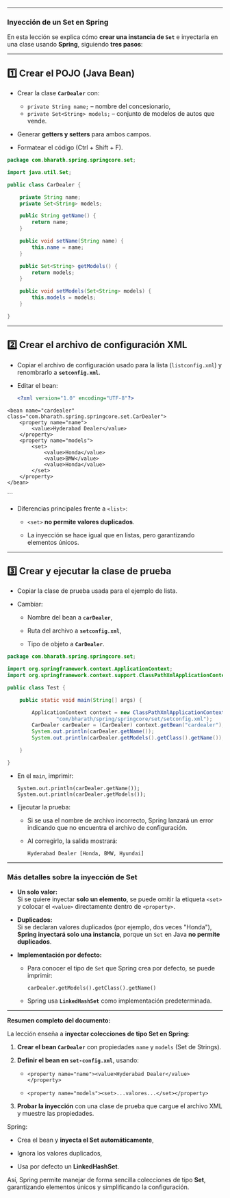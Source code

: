 
---
### Inyección de un **Set** en Spring

En esta lección se explica cómo **crear una instancia de `Set`** e inyectarla en una clase usando **Spring**, siguiendo **tres pasos**:

---

## 1️⃣ Crear el POJO (Java Bean)

- Crear la clase **`CarDealer`** con:
    
    - `private String name;` – nombre del concesionario,
    - `private Set<String> models;` – conjunto de modelos de autos que vende.
     
- Generar **getters y setters** para ambos campos.
    
- Formatear el código (Ctrl + Shift + F).

```java
package com.bharath.spring.springcore.set;

import java.util.Set;

public class CarDealer {

	private String name;
	private Set<String> models;

	public String getName() {
		return name;
	}

	public void setName(String name) {
		this.name = name;
	}

	public Set<String> getModels() {
		return models;
	}

	public void setModels(Set<String> models) {
		this.models = models;
	}

}
```

---

## 2️⃣ Crear el archivo de configuración XML

- Copiar el archivo de configuración usado para la lista (`listconfig.xml`) y renombrarlo a **`setconfig.xml`**.
    
- Editar el bean:
    
    ```xml
    <?xml version="1.0" encoding="UTF-8"?>
<beans xmlns="http://www.springframework.org/schema/beans"
	xmlns:xsi="http://www.w3.org/2001/XMLSchema-instance" xmlns:context="http://www.springframework.org/schema/context"
	xmlns:p="http://www.springframework.org/schema/p"
	xsi:schemaLocation="http://www.springframework.org/schema/beans
    http://www.springframework.org/schema/beans/spring-beans.xsd
    http://www.springframework.org/schema/context
    http://www.springframework.org/schema/context/spring-context.xsd">

	<bean name="cardealer" class="com.bharath.spring.springcore.set.CarDealer">
		<property name="name">
			<value>Hyderabad Dealer</value>
		</property>
		<property name="models">
			<set> 
				<value>Honda</value>
				<value>BMW</value>
				<value>Honda</value>
			</set>
		</property>
	</bean>

</beans>
    ```
    
- Diferencias principales frente a `<list>`:
    
    - `<set>` **no permite valores duplicados**.
        
    - La inyección se hace igual que en listas, pero garantizando elementos únicos.
        

---

## 3️⃣ Crear y ejecutar la clase de prueba

- Copiar la clase de prueba usada para el ejemplo de lista.
    
- Cambiar:
    
    - Nombre del bean a **`carDealer`**,
        
    - Ruta del archivo a **`setconfig.xml`**,
        
    - Tipo de objeto a **`CarDealer`**.

```java
package com.bharath.spring.springcore.set;

import org.springframework.context.ApplicationContext;
import org.springframework.context.support.ClassPathXmlApplicationContext;

public class Test {

	public static void main(String[] args) {

		ApplicationContext context = new ClassPathXmlApplicationContext(
				"com/bharath/spring/springcore/set/setconfig.xml");
		CarDealer carDealer = (CarDealer) context.getBean("cardealer");
		System.out.println(carDealer.getName());
		System.out.println(carDealer.getModels().getClass().getName());

	}

}

```

- En el `main`, imprimir:
    
    `System.out.println(carDealer.getName()); System.out.println(carDealer.getModels());`
    
- Ejecutar la prueba:
    
    - Si se usa el nombre de archivo incorrecto, Spring lanzará un error indicando que no encuentra el archivo de configuración.
        
    - Al corregirlo, la salida mostrará:
        
        `Hyderabad Dealer [Honda, BMW, Hyundai]`
        

---

### Más detalles sobre la inyección de Set

- **Un solo valor:**  
    Si se quiere inyectar **solo un elemento**, se puede omitir la etiqueta `<set>` y colocar el `<value>` directamente dentro de `<property>`.
    
- **Duplicados:**  
    Si se declaran valores duplicados (por ejemplo, dos veces "Honda"), **Spring inyectará solo una instancia**, porque un `Set` en Java **no permite duplicados**.
    
- **Implementación por defecto:**
    
    - Para conocer el tipo de `Set` que Spring crea por defecto, se puede imprimir:
        
        `carDealer.getModels().getClass().getName()`
        
    - Spring usa **`LinkedHashSet`** como implementación predeterminada.
        

---

**Resumen completo del documento:**

La lección enseña a **inyectar colecciones de tipo Set en Spring**:

1. **Crear el bean `CarDealer`** con propiedades `name` y `models` (Set de Strings).
    
2. **Definir el bean en `set-config.xml`**, usando:
    
    - `<property name="name"><value>Hyderabad Dealer</value></property>`
        
    - `<property name="models"><set>...valores...</set></property>`
        
3. **Probar la inyección** con una clase de prueba que cargue el archivo XML y muestre las propiedades.
    

Spring:

- Crea el bean y **inyecta el Set automáticamente**,
    
- Ignora los valores duplicados,
    
- Usa por defecto un **LinkedHashSet**.
    

Así, Spring permite manejar de forma sencilla colecciones de tipo **Set**, garantizando elementos únicos y simplificando la configuración.